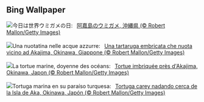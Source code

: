 ## Bing Wallpaper
![](https://www.bing.com/th?id=OHR.HawksbillTurtle_JA-JP0788184313_UHD.jpg&w=1000)今日は世界ウミガメの日:&nbsp;&ensp;[阿嘉島のウミガメ, 沖縄県 (© Robert Mallon/Getty Images)](https://www.bing.com/th?id=OHR.HawksbillTurtle_JA-JP0788184313_UHD.jpg)
<br><br/>
![](https://www.bing.com/th?id=OHR.HawksbillTurtle_IT-IT4337897539_UHD.jpg&w=1000)Una nuotatina nelle acque azzurre:&nbsp;&ensp;[Una tartaruga embricata che nuota vicino ad Akajima, Okinawa, Giappone (© Robert Mallon/Getty Images)](https://www.bing.com/th?id=OHR.HawksbillTurtle_IT-IT4337897539_UHD.jpg)
<br><br/>
![](https://www.bing.com/th?id=OHR.HawksbillTurtle_FR-FR5646969618_UHD.jpg&w=1000)La tortue marine, doyenne des océans:&nbsp;&ensp;[Tortue imbriquée près d'Akajima, Okinawa, Japon (© Robert Mallon/Getty Images)](https://www.bing.com/th?id=OHR.HawksbillTurtle_FR-FR5646969618_UHD.jpg)
<br><br/>
![](https://www.bing.com/th?id=OHR.HawksbillTurtle_ES-ES3306641934_UHD.jpg&w=1000)Tortuga marina en su paraíso turquesa:&nbsp;&ensp;[Tortuga carey nadando cerca de la Isla de Aka, Okinawa, Japón (© Robert Mallon/Getty Images)](https://www.bing.com/th?id=OHR.HawksbillTurtle_ES-ES3306641934_UHD.jpg)
<br><br/>
